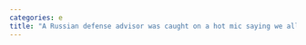 ```yaml
---
categories: e
title: "A Russian defense advisor was caught on a hot mic saying we all know the drones are Iranian but the Kremlin doesnt want to admit it"
---
```

